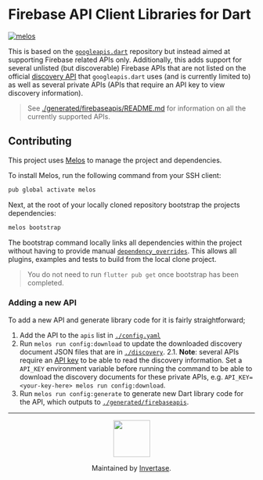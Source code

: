 # Firebase API Client Libraries for Dart

[![melos](https://img.shields.io/badge/maintained%20with-melos-f700ff.svg?style=flat-square)](https://github.com/invertase/melos)

This is based on the [`googleapis.dart`](https://github.com/google/googleapis.dart) repository but instead aimed at supporting Firebase related APIs only. Additionally, this adds support for several unlisted (but discoverable) Firebase APIs that are not listed on the official [discovery API](https://discovery.googleapis.com/discovery/v1/apis) that `googleapis.dart` uses (and is currently limited to) as well as several private APIs (APIs that require an API key to view discovery information).

> See [./generated/firebaseapis/README.md](./generated/firebaseapis/README.md) for information on all the currently supported APIs.

## Contributing

This project uses [Melos](https://github.com/invertase/melos) to manage the project and dependencies.

To install Melos, run the following command from your SSH client:

```bash
pub global activate melos
```

Next, at the root of your locally cloned repository bootstrap the projects dependencies:

```bash
melos bootstrap
```

The bootstrap command locally links all dependencies within the project without having to
provide manual [`dependency_overrides`](https://dart.dev/tools/pub/pubspec). This allows all
plugins, examples and tests to build from the local clone project.

> You do not need to run `flutter pub get` once bootstrap has been completed.

### Adding a new API

To add a new API and generate library code for it is fairly straightforward;

1.  Add the API to the `apis` list in [`./config.yaml`](config.yaml)
2.  Run `melos run config:download` to update the downloaded discovery document JSON files that are in [`./discovery`](discovery).
    2.1. **Note**: several APIs require an [API key](https://cloud.google.com/docs/authentication/api-keys) to be able to read the discovery information. Set a `API_KEY` environment variable before running the command to be able to download the discovery documents for these private APIs, e.g. `API_KEY=<your-key-here> melos run config:download`.
3.  Run `melos run config:generate` to generate new Dart library code for the API, which outputs to [`./generated/firebaseapis`](generated/firebaseapis).

---

<p align="center">
  <a href="https://invertase.io/?utm_source=readme&utm_medium=footer&utm_campaign=firebaseapis">
    <img width="75px" src="https://static.invertase.io/assets/invertase/invertase-rounded-avatar.png">
  </a>
  <p align="center">
    Maintained by <a href="https://invertase.io/?utm_source=readme&utm_medium=footer&utm_campaign=firebaseapis">Invertase</a>.
  </p>
</p>
